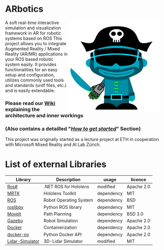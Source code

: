 

# ARbotics
<img align="right" src="https://github.com/EricVoll/ARbotics/blob/master/Docs/Logo.png" alt="Logo" width="300" height="300"/>

A soft real-time interactive simulation and visualization framework in AR for robotic systems based on ROS
This project allows you to integrate Augmented Reality / Mixed Reality (AR/MR) applications in your ROS based robotic system easily. 
It provides functionalities for an easy setup and configuration, utilizes commonly used tools and standards (urdf files, etc.) and is easily extendable.

### Please read our [Wiki](https://github.com/EricVoll/ARbotics/wiki/Project-Architecture-and-Overview) explaining the architecture and inner workings 
### (Also contains a detailled "_[How to get started](https://github.com/EricVoll/ARbotics/wiki/How-to-get-started)_" Section)

This project was originally started as a lecture project at ETH in cooperation with Microsoft Mixed Reality and AI Lab Zürich.

# List of external Libraries
| Library  | Description  | usage  | licence
|---|---|---|---|
| [Ros#](https://github.com/siemens/ros-sharp) | .NET ROS for Hololens | modified | Apache 2.0 | 
| [MRTK](https://github.com/Microsoft/MixedRealityToolkit-Unity) | Hololens Toolkit | dependency | MIT
| [ROS](https://www.ros.org/) | Robot Operating System |dependency | BSD |
| [roslibpy](https://roslibpy.readthedocs.io/en/latest/) | Python ROS library |dependency | MIT |
| [MoveIt](https://moveit.ros.org/) | Path Planning | dependency | BSD 3.0
| [Gazebo](http://gazebosim.org/) | Robot Simulation | dependency | Apache 2.0 | 
| [Docker](https://www.docker.com/) | Containerization | dependency | Apache 2.0 |
| [docker-py](https://docker-py.readthedocs.io/en/stable/index.html) | Python Docker API | dependency | Apache 2.0 |
| [Lidar-Simulator](https://github.com/ptibom/Lidar-Simulator) | 3D-Lidar Simulator | modified | MIT |
